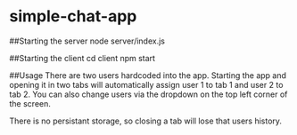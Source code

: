 # simple-chat-app

##Starting the server
node server/index.js

##Starting the client
cd client
npm start

##Usage
There are two users hardcoded into the app. Starting the app and opening it in two tabs will automatically assign user 1 to tab 1 and user 2 to tab 2. You can also change users via the dropdown on the top left corner of the screen. 

There is no persistant storage, so closing a tab will lose that users history. 


